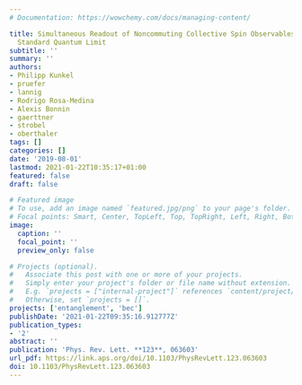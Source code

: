 ```yaml
---
# Documentation: https://wowchemy.com/docs/managing-content/

title: Simultaneous Readout of Noncommuting Collective Spin Observables beyond the
  Standard Quantum Limit
subtitle: ''
summary: ''
authors:
- Philipp Kunkel
- pruefer
- lannig
- Rodrigo Rosa-Medina
- Alexis Bonnin
- gaerttner
- strobel
- oberthaler
tags: []
categories: []
date: '2019-08-01'
lastmod: 2021-01-22T10:35:17+01:00
featured: false
draft: false

# Featured image
# To use, add an image named `featured.jpg/png` to your page's folder.
# Focal points: Smart, Center, TopLeft, Top, TopRight, Left, Right, BottomLeft, Bottom, BottomRight.
image:
  caption: ''
  focal_point: ''
  preview_only: false

# Projects (optional).
#   Associate this post with one or more of your projects.
#   Simply enter your project's folder or file name without extension.
#   E.g. `projects = ["internal-project"]` references `content/project/deep-learning/index.md`.
#   Otherwise, set `projects = []`.
projects: ['entanglement', 'bec']
publishDate: '2021-01-22T09:35:16.912777Z'
publication_types:
- '2'
abstract: ''
publication: 'Phys. Rev. Lett. **123**, 063603'
url_pdf: https://link.aps.org/doi/10.1103/PhysRevLett.123.063603
doi: 10.1103/PhysRevLett.123.063603
---
```

